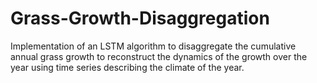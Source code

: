 # Grass-Growth-Disaggregation
Implementation of an LSTM algorithm to disaggregate the cumulative annual grass growth to reconstruct the dynamics of the growth over the year using time series describing the climate of the year.
